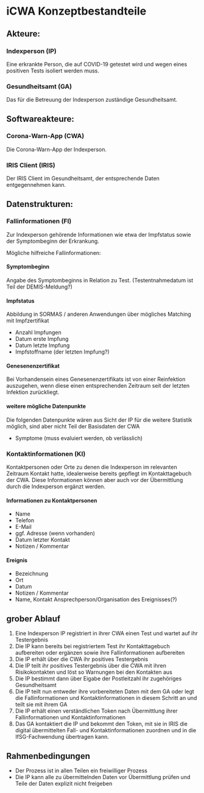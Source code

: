 # iCWA Konzeptbestandteile


## Akteure:

### Indexperson (IP)

Eine erkrankte Person, die auf COVID-19 getestet wird und wegen eines positiven Tests isoliert werden muss.

### Gesundheitsamt (GA)

Das für die Betreuung der Indexperson zuständige Gesundheitsamt.


## Softwareakteure:

### Corona-Warn-App (CWA)
Die Corona-Warn-App der Indexperson.

### IRIS Client (IRIS) 
Der IRIS Client im Gesundheitsamt, der entsprechende Daten entgegennehmen kann.

## Datenstrukturen:

### Fallinformationen (FI)
Zur Indexperson gehörende Informationen wie etwa der Impfstatus sowie der Symptombeginn der Erkrankung.

Mögliche hilfreiche Fallinformationen:
#### Symptombeginn
Angabe des Symptombeginns in Relation zu Test. (Testentnahmedatum ist Teil der DEMIS-Meldung?)

#### Impfstatus
Abbildung in SORMAS / anderen Anwendungen über mögliches Matching mit Impfzertifikat

- Anzahl Impfungen
- Datum erste Impfung
- Datum letzte Impfung
- Impfstoffname (der letzten Impfung?)


#### Genesenenzertifikat
Bei Vorhandensein eines Genesenenzertifikats ist von einer Reinfektion auszugehen, wenn diese einen entsprechenden Zeitraum seit der letzten Infektion zurückliegt.

#### weitere mögliche Datenpunkte 
Die folgenden Datenpunkte wären aus Sicht der IP für die weitere Statistik möglich, sind aber nicht Teil der Basisdaten der CWA
- Symptome (muss evaluiert werden, ob verlässlich)


### Kontaktinformationen (KI)
Kontaktpersonen oder Orte zu denen die Indexperson im relevanten Zeitraum Kontakt hatte, idealerweise bereits gepflegt im Kontakttagebuch der CWA. Diese Informationen können aber auch vor der Übermittlung durch die Indexperson ergänzt werden.

#### Informationen zu Kontaktpersonen
- Name
- Telefon 
- E-Mail
- ggf. Adresse (wenn vorhanden)
- Datum letzter Kontakt
- Notizen / Kommentar


#### Ereignis
- Bezeichnung
- Ort
- Datum
- Notizen / Kommentar
- Name, Kontakt Ansprechperson/Organisation des Ereignisses(?)

## grober Ablauf
1. Eine Indexperson IP registriert in ihrer CWA einen Test und wartet auf ihr Testergebnis
2. Die IP kann bereits bei registriertem Test ihr Kontakttagebuch aufbereiten oder ergänzen sowie ihre Fallinformationen aufbereiten
3. Die IP erhält über die CWA ihr positives Testergebnis
4. Die IP teilt ihr positives Testergebnis über die CWA mit ihren Risikokontakten und löst so Warnungen bei den Kontakten aus
5. Die IP bestimmt dann über Eigabe der Postleitzahl ihr zugehöriges Gesundheitsamt
6. Die IP teilt nun entweder ihre vorbereiteten Daten mit dem GA oder legt die Fallinformationen und Kontaktinformationen in diesem Schritt an und teilt sie mit ihrem GA
7. Die IP erhält einen verständlichen Token nach Übermittlung ihrer Fallinformationen und Kontaktinformationen
8. Das GA kontaktiert die IP und bekommt den Token, mit sie in IRIS die digital übermittelten Fall- und Kontaktinformationen zuordnen und in die IfSG-Fachwendung übertragen kann.

## Rahmenbedingungen
- Der Prozess ist in allen Teilen ein freiwilliger Prozess
- Die IP kann alle zu übermittelnden Daten vor Übermittlung prüfen und Teile der Daten explizit nicht freigeben
